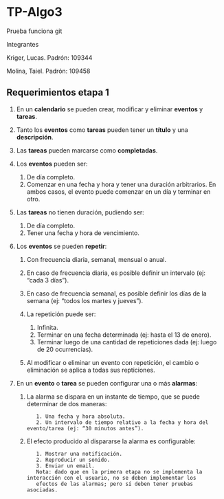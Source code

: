 # TP-Algo3

Prueba funciona git

Integrantes
  
Kriger, Lucas. Padrón: 109344

Molina, Taiel. Padrón: 109458

## Requerimientos etapa 1

1. En un **calendario** se pueden crear, modificar y eliminar **eventos** y **tareas**.
2. Tanto los **eventos** como **tareas** pueden tener un **título** y una **descripción**.
3. Las **tareas** pueden marcarse como **completadas**.
4. Los **eventos** pueden ser:
      1. De día completo.
      2. Comenzar en una fecha y hora y tener una duración arbitrarios.
      En ambos casos, el evento puede comenzar en un día y terminar en otro.

5. Las **tareas** no tienen duración, pudiendo ser:
      1. De día completo.
      2. Tener una fecha y hora de vencimiento.
6. Los **eventos** se pueden **repetir**:
      1. Con frecuencia diaria, semanal, mensual o anual.
      2. En caso de frecuencia diaria, es posible definir un intervalo (ej: “cada 3 días”).
      3. En caso de frecuencia semanal, es posible definir los días de la semana (ej: “todos los martes y jueves”).
      4. La repetición puede ser:
         1. Infinita.
         2. Terminar en una fecha determinada (ej: hasta el 13 de enero).
         3. Terminar luego de una cantidad de repeticiones dada (ej: luego de 20 ocurrencias).
            
      5. Al modificar o eliminar un evento con repetición, el cambio o eliminación se aplica a todas sus repticiones.
7. En un **evento** o **tarea** se pueden configurar una o más **alarmas**:
      1. La alarma se dispara en un instante de tiempo, que se puede determinar de dos maneras:

                1. Una fecha y hora absoluta.
                2. Un intervalo de tiempo relativo a la fecha y hora del evento/tarea (ej: “30 minutos antes”).
      2. El efecto producido al dispararse la alarma es configurable:

                1. Mostrar una notificación.
                2. Reproducir un sonido.
                3. Enviar un email.
                Nota: dado que en la primera etapa no se implementa la interacción con el usuario, no se deben implementar los 
                efectos de las alarmas; pero sí deben tener pruebas asociadas.
